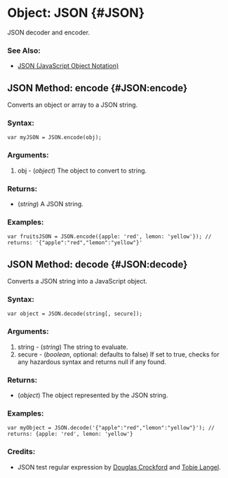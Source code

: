 Object: JSON {#JSON}
====================

JSON decoder and encoder.

### See Also:

- [JSON (JavaScript Object Notation)][]

JSON Method: encode {#JSON:encode}
----------------------------------

Converts an object or array to a JSON string.

### Syntax:

	var myJSON = JSON.encode(obj);

### Arguments:

1. obj - (*object*) The object to convert to string.

### Returns:

* (*string*) A JSON string.

### Examples:

	var fruitsJSON = JSON.encode({apple: 'red', lemon: 'yellow'}); // returns: '{"apple":"red","lemon":"yellow"}'



JSON Method: decode {#JSON:decode}
----------------------------------

Converts a JSON string into a JavaScript object.

### Syntax:

	var object = JSON.decode(string[, secure]);

### Arguments:

1. string - (*string*) The string to evaluate.
2. secure - (*boolean*, optional: defaults to false) If set to true, checks for any hazardous syntax and returns null if any found.

### Returns:

* (*object*) The object represented by the JSON string.

### Examples:

	var myObject = JSON.decode('{"apple":"red","lemon":"yellow"}'); // returns: {apple: 'red', lemon: 'yellow'}

### Credits:

- JSON test regular expression by [Douglas Crockford][] and [Tobie Langel][].

[JSON (JavaScript Object Notation)]: http://www.json.org/
[Douglas Crockford]: http://crockford.com/
[Tobie Langel]: http://tobielangel.com/
